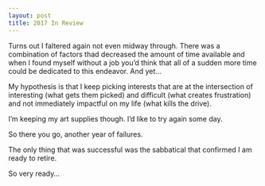 ```yaml
---
layout: post
title: 2017 In Review
---
```


Turns out I faltered again not even midway through.
There was a combination of factors thad decreased the amount of time available
and when I found myself without a job you’d think
that all of a sudden more time could be dedicated to this endeavor.
And yet…

My hypothesis is that I keep picking interests
that are at the intersection of interesting (what gets them picked)
and difficult (what creates frustration)
and not immediately impactful on my life (what kills the drive).

I’m keeping my art supplies though. I’d like to try again some day.

So there you go, another year of failures.

The only thing that was successful was the sabbatical
that confirmed I am ready to retire.

So very ready…